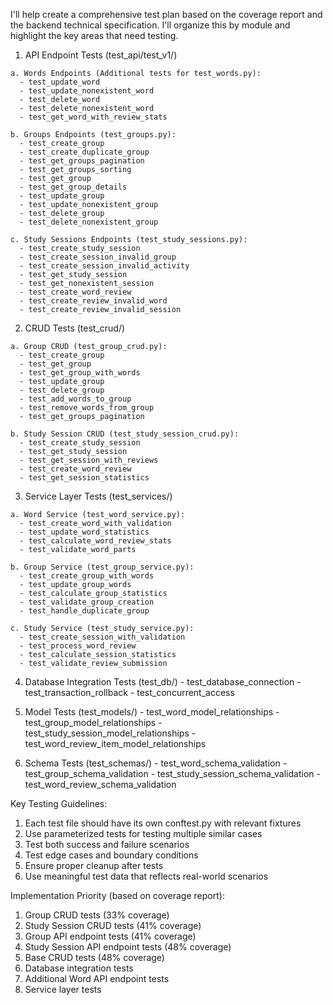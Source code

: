 I'll help create a comprehensive test plan based on the coverage report and the backend technical specification. I'll organize this by module and highlight the key areas that need testing.

  1. API Endpoint Tests (test_api/test_v1/)

    a. Words Endpoints (Additional tests for test_words.py):
      - test_update_word
      - test_update_nonexistent_word
      - test_delete_word
      - test_delete_nonexistent_word
      - test_get_word_with_review_stats

    b. Groups Endpoints (test_groups.py):
      - test_create_group
      - test_create_duplicate_group
      - test_get_groups_pagination
      - test_get_groups_sorting
      - test_get_group
      - test_get_group_details
      - test_update_group
      - test_update_nonexistent_group
      - test_delete_group
      - test_delete_nonexistent_group

    c. Study Sessions Endpoints (test_study_sessions.py):
      - test_create_study_session
      - test_create_session_invalid_group
      - test_create_session_invalid_activity
      - test_get_study_session
      - test_get_nonexistent_session
      - test_create_word_review
      - test_create_review_invalid_word
      - test_create_review_invalid_session

  2. CRUD Tests (test_crud/)

    a. Group CRUD (test_group_crud.py):
      - test_create_group
      - test_get_group
      - test_get_group_with_words
      - test_update_group
      - test_delete_group
      - test_add_words_to_group
      - test_remove_words_from_group
      - test_get_groups_pagination

    b. Study Session CRUD (test_study_session_crud.py):
      - test_create_study_session
      - test_get_study_session
      - test_get_session_with_reviews
      - test_create_word_review
      - test_get_session_statistics

  3. Service Layer Tests (test_services/)

    a. Word Service (test_word_service.py):
      - test_create_word_with_validation
      - test_update_word_statistics
      - test_calculate_word_review_stats
      - test_validate_word_parts

    b. Group Service (test_group_service.py):
      - test_create_group_with_words
      - test_update_group_words
      - test_calculate_group_statistics
      - test_validate_group_creation
      - test_handle_duplicate_group

    c. Study Service (test_study_service.py):
      - test_create_session_with_validation
      - test_process_word_review
      - test_calculate_session_statistics
      - test_validate_review_submission

  4. Database Integration Tests (test_db/)
    - test_database_connection
    - test_transaction_rollback
    - test_concurrent_access

  5. Model Tests (test_models/)
    - test_word_model_relationships
    - test_group_model_relationships
    - test_study_session_model_relationships
    - test_word_review_item_model_relationships
    
  6. Schema Tests (test_schemas/)
    - test_word_schema_validation
    - test_group_schema_validation
    - test_study_session_schema_validation
    - test_word_review_schema_validation

Key Testing Guidelines:

  1. Each test file should have its own conftest.py with relevant fixtures
  2. Use parameterized tests for testing multiple similar cases
  3. Test both success and failure scenarios
  4. Test edge cases and boundary conditions
  5. Ensure proper cleanup after tests
  6. Use meaningful test data that reflects real-world scenarios

Implementation Priority (based on coverage report):

  1. Group CRUD tests (33% coverage)
  2. Study Session CRUD tests (41% coverage)
  3. Group API endpoint tests (41% coverage)
  4. Study Session API endpoint tests (48% coverage)
  5. Base CRUD tests (48% coverage)
  6. Database integration tests
  7. Additional Word API endpoint tests
  8. Service layer tests